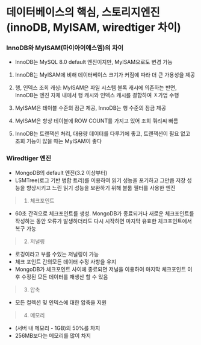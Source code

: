 # 데이터베이스의 핵심, 스토리지엔진(innoDB, MyISAM, wiredtiger 차이)

### InnoDB와 MyISAM(마이아이에스엠)의 차이

- InnoDB는 MySQL 8.0 default 엔진이지만, MyISAM으로도 변경 가능

1. InnoDB는 MyISAM에 비해 데이터베이스 크기가 커짐에 따라 더 큰 가용성을 제공

2. 행, 인덱스 조회 캐싱: MyISAM은 파일 시스템 블록 캐시에 의존하는 반면, InnoDB는 엔진 자체 내에서 행 캐시와 인덱스 캐시를 결합하여 ㅈ가업 수행

3. MyISAM은 테이블 수준의 잠근 제공, InnoDB는 행 수준의 잠금 제공

4. MyISAM은 항상 테이블에 ROW COUNT를 가지고 있어 조회 쿼리씨 빠름

5. InnoDB는 트랜잭션 처리, 대용량 데이터를 다루기에 좋고, 트랜잭션이 필요 없고 조회 기능이 많을 때는 MyISAM이 좋다

### Wiredtiger 엔진

- MongoDB의 default 엔진(3.2 이상부터)
- LSMTree(로그 기반 병합 트리)를 이용하여 읽기 성능을 포기하고 그만큼 저장 성능을 향상시키고 느린 읽기 성능을 보완하기 위해 블룸 필터를 사용한 엔진

> 1. 체크포인트

- 60초 간격으로 체크포인트를 생성. MongoDB가 종료되거나 새로운 체크포인트를 작성하는 동안 오류가 발생하더라도 다시 시작하면 마지막 유효한 체크포인트에서 복구 가능

> 2. 저널링

- 로깅이라고 부를 수있는 저널링이 가능
- 체크 포인트 간의모든 데이터 수정 사항을 유지
- MongoDB가 체크포인트 사이에 종료되면 저널을 이용하여 마지막 체크포인트 이후 수정된 모든 데이터를 재생산 할 수 있음

> 3. 압축

- 모든 컬렉션 및 인덱스에 대한 압축을 지원

> 4. 메모리

- (서버 내 메모리 - 1GB)의 50%를 차지
- 256MB보다는 메모리를 많이 차지
